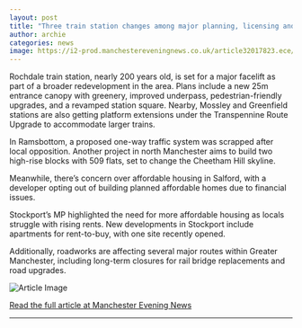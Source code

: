 ```yaml
---
layout: post
title: "Three train station changes among major planning, licensing and road closures planned across Greater Manchester"
author: archie
categories: news
image: https://i2-prod.manchestereveningnews.co.uk/article32017823.ece/ALTERNATES/s1200/0_Mossley-Station.jpg
---
```

Rochdale train station, nearly 200 years old, is set for a major facelift as part of a broader redevelopment in the area. Plans include a new 25m entrance canopy with greenery, improved underpass, pedestrian-friendly upgrades, and a revamped station square. Nearby, Mossley and Greenfield stations are also getting platform extensions under the Transpennine Route Upgrade to accommodate larger trains.

In Ramsbottom, a proposed one-way traffic system was scrapped after local opposition. Another project in north Manchester aims to build two high-rise blocks with 509 flats, set to change the Cheetham Hill skyline.

Meanwhile, there’s concern over affordable housing in Salford, with a developer opting out of building planned affordable homes due to financial issues.

Stockport’s MP highlighted the need for more affordable housing as locals struggle with rising rents. New developments in Stockport include apartments for rent-to-buy, with one site recently opened.

Additionally, roadworks are affecting several major routes within Greater Manchester, including long-term closures for rail bridge replacements and road upgrades.

![Article Image](https://i2-prod.manchestereveningnews.co.uk/article32017823.ece/ALTERNATES/s1200/0_Mossley-Station.jpg)

[Read the full article at Manchester Evening News](https://www.manchestereveningnews.co.uk/news/three-train-station-changes-among-32466961)

---
